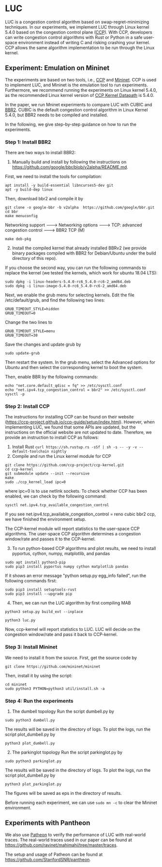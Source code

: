 # LUC
LUC is a congestion control algorithm based on swap-regret-minimizing techniques. In our experiments, we implement LUC through Linux kernel 5.4.0 based on the congestion control plane ([CCP](https://ccp-project.github.io/)). With CCP, developers can write congestion control algorithms with Rust or Python in a safe user-space environment instead of writing C and risking crashing your kernel. CCP allows the same algorithm implementation to be run through the Linux kernel.

## Experiment: Emulation on Mininet
The experiments are based on two tools, i.e., [CCP](https://ccp-project.github.io/) and [Mininet](http://mininet.org/). CCP is used to implement LUC, and Mininet is the emulation tool to run experiments.
Furthermore, we recommend running the experiments on Linux kernel 5.4.0, as the recommended Linux kernel version of [CCP Kernel Datapath](https://github.com/ccp-project/ccp-kernel) is 5.4.0. 

In the paper, we run Mninet experiments to compare LUC with CUBIC and [BBR2](https://github.com/google/bbr/blob/v2alpha/README.md). CUBIC is the default congestion control algorithm in Linux Kernel 5.4.0, but BBR2 needs to be compiled and installed.

In the following, we give step-by-step guidance on how to run the experiments.

### Step 1:  Install BBR2
There are two ways to install BBR2:
1. Manually build and install by following the instructions on https://github.com/google/bbr/blob/v2alpha/README.md.

First, we need to install the tools for compilation:

```
apt install -y build-essential libncurses5-dev git
apt -y build-dep linux
```

Then, download bbr2 and compile it by
```
git clone -o google-bbr -b v2alpha  https://github.com/google/bbr.git
cd bbr
make menuconfig
```
Networking support ---> Networking options ---> TCP: advanced congestion control ---> BBR2 TCP (M)

```
make deb-pkg
```


2. Install the compiled kernel that already installed BBRv2 (we provide binary packages compiled with BBR2 for Debian/Ubuntu under the build directory of this repo). 



If you choose the second way, you can run the following commands to replace the kernel (we tested the kernels, which work for ubuntu 18.04 LTS):

```
sudo dpkg -i linux-headers-5.4.0-rc6_5.4.0-rc6-2_amd64.deb
sudo dpkg -i linux-image-5.4.0-rc6_5.4.0-rc6-2_amd64.deb
```

Next, we enable the grub menu for selecting kernels. Edit the file /etc/default/grub, and find the following two lines:
```
GRUB_TIMEOUT_STYLE=hidden
GRUB_TIMEOUT=0
```
Change the two lines to
```
GRUB_TIMEOUT_STYLE=menu
GRUB_TIMEOUT=30
```
Save the changes and update grub by
```
sudo update-grub
```

Then restart the system.  In the grub menu, select the Advanced options for Ubuntu and then select the corresponding kernel to boot the system.

Then, enable BBR by the following commands:
```
echo "net.core.default_qdisc = fq" >> /etc/sysctl.conf
echo "net.ipv4.tcp_congestion_control = bbr2" >> /etc/sysctl.conf
sysctl -p
```


### Step 2: Install CCP
The instructions for installing CCP can be found on their website (https://ccp-project.github.io/ccp-guide/setup/index.html). However, when implementing LUC, we found that some APIs are updated, but the instructions on the official website are not updated to date. Therefore, we provide an instruction to install CCP as follows:

1. Install Rust
`curl https://sh.rustup.rs -sSf | sh -s -- -y -v --default-toolchain nightly`
2. Compile and run the Linux kernel module for CCP
```
git clone https://github.com/ccp-project/ccp-kernel.git
cd ccp-kernel
git submodule update --init --recursive
make
sudo ./ccp_kernel_load ipc=0
```
where ipc=0 is to use netlink sockets. To check whether CCP has been enabled, we can check by the following command:

```
sysctl net.ipv4.tcp_available_congestion_control
```
If you see net.ipv4.tcp_available_congestion_control = reno cubic bbr2 ccp, we have finished the environment setup. 

The CCP-kernel module will report statistics to the user-space CCP algorithms. The user-space CCP algorithm determines a congestion window/rate and passes it to the CCP-kernel.

3. To run python-based CCP algorithms and plot results, we need to install pyportus, cython, numpy, matplotlib, and pandas
```
sudo apt install python3-pip
sudo pip3 install pyportus numpy cython matplotlib pandas
```

If it shows an error message "python setup.py egg_info failed", run the following commands first:
```
sudo pip3 install setuptools-rust
sudo pip3 install --upgrade pip
```

4. Then, we can run the LUC algorithm by first compiling MAB

```
python3 setup.py build_ext --inplace
```
```
python3 luc.py

```
Now, ccp-kernel will report statistics to LUC. LUC will decide on the congestion window/rate and pass it back to CCP-kernel.


### Step 3: Install Mininet
We need to install it from the source. First, get the source code by
```
git clone https://github.com/mininet/mininet
```
Then, install it by using the script:
```
cd mininet
sudo python3 PYTHON=python3 util/install.sh -a
```




### Step 4: Run the experiments
1. The dumbell topology
Run the script dumbell.py by
```
sudo python3 dumbell.py
```
The results will be saved in the directory of logs. To plot the logs, run the script plot_dumbell.py by
```
python3 plot_dumbell.py
```


2. The parkinglot topology
Run the script parkinglot.py by
```
sudo python3 parkinglot.py
```
The results will be saved in the directory of logs. To plot the logs, run the script plot_dumbell.py by
```
python3 plot_parkinglot.py
```

The figures will be saved as eps in the directory of results.

Before running each experiment, we can use `sudo mn -c` to clear the Mininet environment.

## Experiments with Pantheon
We also use [Patheon](https://pantheon.stanford.edu/) to verify the performance of LUC with real-world traces. The real-world traces used in our paper can be found at https://github.com/ravinet/mahimahi/tree/master/traces. 

The setup and usage of Patheon can be found at https://github.com/StanfordSNR/pantheon.